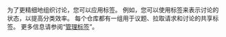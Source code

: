 为了更精细地组织讨论，您可以应用标签。 例如，您可以使用标签来表示讨论的状态，以提高分类效率。 每个仓库都有一组用于议题、拉取请求和讨论的共享标签。 更多信息请参阅“[管理标签](/github/managing-your-work-on-github/managing-labels)”。